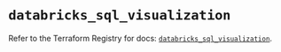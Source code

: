 # `databricks_sql_visualization`

Refer to the Terraform Registry for docs: [`databricks_sql_visualization`](https://registry.terraform.io/providers/databricks/databricks/1.72.0/docs/resources/sql_visualization).

